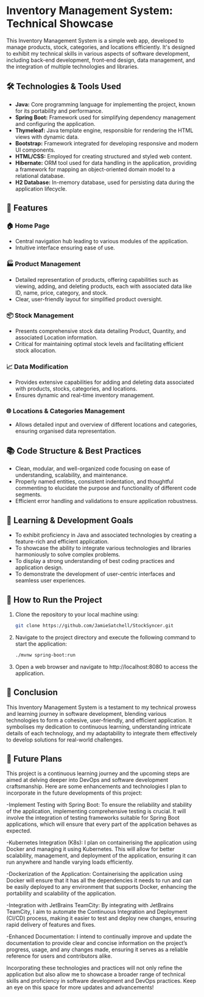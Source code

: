 # Inventory Management System: Technical Showcase

This Inventory Management System is a simple web app, developed to manage products, stock, categories, and locations efficiently. It's designed to exhibit my technical skills in various aspects of software development, including back-end development, front-end design, data management, and the integration of multiple technologies and libraries.

## 🛠 Technologies & Tools Used
- **Java:** Core programming language for implementing the project, known for its portability and performance.
- **Spring Boot:** Framework used for simplifying dependency management and configuring the application.
- **Thymeleaf:** Java template engine, responsible for rendering the HTML views with dynamic data.
- **Bootstrap:** Framework integrated for developing responsive and modern UI components.
- **HTML/CSS:** Employed for creating structured and styled web content.
- **Hibernate:** ORM tool used for data handling in the application, providing a framework for mapping an object-oriented domain model to a relational database.
- **H2 Database:** In-memory database, used for persisting data during the application lifecycle.

## 🌟 Features
### 🏠 Home Page
- Central navigation hub leading to various modules of the application.
- Intuitive interface ensuring ease of use.

### 🏭 Product Management
- Detailed representation of products, offering capabilities such as viewing, adding, and deleting products, each with associated data like ID, name, price, category, and stock.
- Clear, user-friendly layout for simplified product oversight.

### 📦 Stock Management
- Presents comprehensive stock data detailing Product, Quantity, and associated Location information.
- Critical for maintaining optimal stock levels and facilitating efficient stock allocation.

### 📈 Data Modification
- Provides extensive capabilities for adding and deleting data associated with products, stocks, categories, and locations.
- Ensures dynamic and real-time inventory management.

### 🌐 Locations & Categories Management
- Allows detailed input and overview of different locations and categories, ensuring organised data representation.

## 📚 Code Structure & Best Practices
- Clean, modular, and well-organized code focusing on ease of understanding, scalability, and maintenance.
- Properly named entities, consistent indentation, and thoughtful commenting to elucidate the purpose and functionality of different code segments.
- Efficient error handling and validations to ensure application robustness.

## 🎯 Learning & Development Goals
- To exhibit proficiency in Java and associated technologies by creating a feature-rich and efficient application.
- To showcase the ability to integrate various technologies and libraries harmoniously to solve complex problems.
- To display a strong understanding of best coding practices and application design.
- To demonstrate the development of user-centric interfaces and seamless user experiences.

## 🚀 How to Run the Project
1. Clone the repository to your local machine using:
   ```sh
   git clone https://github.com/JamieSatchell/StockSyncer.git

2. Navigate to the project directory and execute the following command to start the application:
   ```sh
   ./mvnw spring-boot:run

3. Open a web browser and navigate to http://localhost:8080 to access the application.

## 📝 Conclusion

This Inventory Management System is a testament to my technical prowess and learning journey in software development, blending various technologies to form a cohesive, user-friendly, and efficient application. It symbolises my dedication to continuous learning, understanding intricate details of each technology, and my adaptability to integrate them effectively to develop solutions for real-world challenges.

## 🚀 Future Plans

This project is a continuous learning journey and the upcoming steps are aimed at delving deeper into DevOps and software development craftsmanship. Here are some enhancements and technologies I plan to incorporate in the future developments of this project:

-Implement Testing with Spring Boot: To ensure the reliability and stability of the application, implementing comprehensive testing is crucial. It will involve the integration of testing frameworks suitable for Spring Boot applications, which will ensure that every part of the application behaves as expected.


-Kubernetes Integration (K8s): I plan on containerising the application using Docker and managing it using Kubernetes. This will allow for better scalability, management, and deployment of the application, ensuring it can run anywhere and handle varying loads efficiently.


-Dockerization of the Application: Containerising the application using Docker will ensure that it has all the dependencies it needs to run and can be easily deployed to any environment that supports Docker, enhancing the portability and scalability of the application.


-Integration with JetBrains TeamCity: By integrating with JetBrains TeamCity, I aim to automate the Continuous Integration and Deployment (CI/CD) process, making it easier to test and deploy new changes, ensuring rapid delivery of features and fixes.

-Enhanced Documentation: I intend to continually improve and update the documentation to provide clear and concise information on the project’s progress, usage, and any changes made, ensuring it serves as a reliable reference for users and contributors alike.


Incorporating these technologies and practices will not only refine the application but also allow me to showcase a broader range of technical skills and proficiency in software development and DevOps practices. Keep an eye on this space for more updates and advancements!
